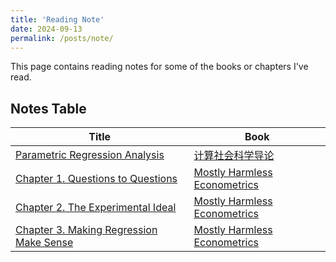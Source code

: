```yaml
---
title: 'Reading Note'
date: 2024-09-13
permalink: /posts/note/
---
```

This page contains reading notes for some of the books or chapters I've read.

## Notes Table

|        Title         |         Book         |                 
| -------------------- | -------------------- |
| [Parametric Regression Analysis](https://leahxqing.github.io/posts/notes/CS.md) | [计算社会科学导论](https://book.douban.com/subject/36603927/) |
| [Chapter 1. Questions to Questions](http://leahxqing.github.io/posts/notes/hameless_01.md) | [Mostly Harmless Econometrics](https://www.mostlyharmlesseconometrics.com/) |
| [Chapter 2. The Experimental Ideal](http://leahxqing.github.io/posts/notes/hameless_02.md) | [Mostly Harmless Econometrics](https://www.mostlyharmlesseconometrics.com/) |
| [Chapter 3. Making Regression Make Sense](http://leahxqing.github.io/posts/notes/hameless_03.md) | [Mostly Harmless Econometrics](https://www.mostlyharmlesseconometrics.com/) |
